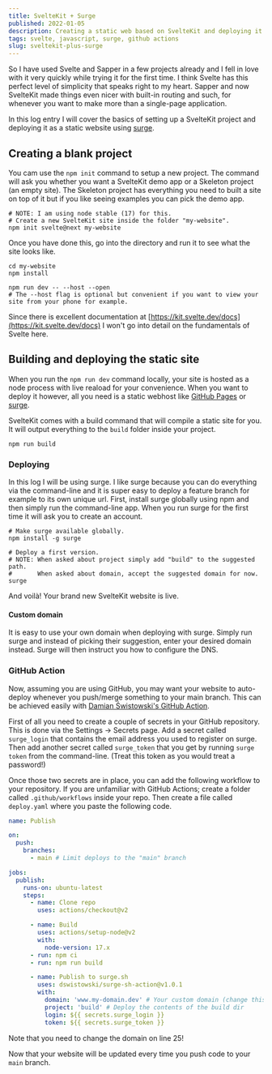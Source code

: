 ```yaml
---
title: SvelteKit + Surge
published: 2022-01-05
description: Creating a static web based on SvelteKit and deploying it in a matter of minutes
tags: svelte, javascript, surge, github actions
slug: sveltekit-plus-surge
---
```


So I have used Svelte and Sapper in a few projects already and I fell in love with it very quickly while trying it for the first time. I think Svelte has this perfect level of simplicity that speaks right to my heart. Sapper and now SvelteKit made things even nicer with built-in routing and such, for whenever you want to make more than a single-page application.

In this log entry I will cover the basics of setting up a SvelteKit project and deploying it as a static website using [surge](https://surge.sh).

## Creating a blank project

You cam use the `npm init` command to setup a new project. The command will ask you whether you want a SvelteKit demo app or a Skeleton project (an empty site). The Skeleton project has everything you need to built a site on top of it but if you like seeing examples you can pick the demo app.

```shell
# NOTE: I am using node stable (17) for this.
# Create a new SvelteKit site inside the folder "my-website".
npm init svelte@next my-website
```

Once you have done this, go into the directory and run it to see what the site looks like.

```shell
cd my-website
npm install

npm run dev -- --host --open
# The --host flag is optional but convenient if you want to view your site from your phone for example.
```

Since there is excellent documentation at [https://kit.svelte.dev/docs](https://kit.svelte.dev/docs) I won't go into detail on the fundamentals of Svelte here.

## Building and deploying the static site

When you run the `npm run dev` command locally, your site is hosted as a node process with live reaload for your convenience. When you want to deploy it however, all you need is a static webhost like [GitHub Pages](https://pages.github.com) or [surge](https://surge.sh).

SvelteKit comes with a build command that will compile a static site for you. It will output everything to the `build` folder inside your project.

```shell
npm run build
```

### Deploying

In this log I will be using surge. I like surge because you can do everything via the command-line and it is super easy to deploy a feature branch for example to its own unique url. First, install surge globally using npm and then simply run the command-line app. When you run surge for the first time it will ask you to create an account.

```shell
# Make surge available globally.
npm install -g surge

# Deploy a first version.
# NOTE: When asked about project simply add "build" to the suggested path.
#       When asked about domain, accept the suggested domain for now.
surge
```

And voilà! Your brand new SvelteKit website is live.

#### Custom domain

It is easy to use your own domain when deploying with surge. Simply run surge and instead of picking their suggestion, enter your desired domain instead. Surge will then instruct you how to configure the DNS.

### GitHub Action

Now, assuming you are using GitHub, you may want your website to auto-deploy whenever you push/merge something to your main branch. This can be achieved easily with [Damian Świstowski's GitHub Action](https://github.com/dswistowski/surge-sh-action).

First of all you need to create a couple of secrets in your GitHub repository. This is done via the Settings -> Secrets page. Add a secret called `surge_login` that contains the email address you used to register on surge. Then add another secret called `surge_token` that you get by running `surge token` from the command-line. (Treat this token as you would treat a password!)

Once those two secrets are in place, you can add the following workflow to your repository. If you are unfamiliar with GitHub Actions; create a folder called `.github/workflows` inside your repo. Then create a file called `deploy.yaml` where you paste the following code.

```yaml
name: Publish

on:
  push:
    branches:
      - main # Limit deploys to the "main" branch

jobs:
  publish:
    runs-on: ubuntu-latest
    steps:
      - name: Clone repo
        uses: actions/checkout@v2

      - name: Build
        uses: actions/setup-node@v2
        with:
          node-version: 17.x
      - run: npm ci
      - run: npm run build

      - name: Publish to surge.sh
        uses: dswistowski/surge-sh-action@v1.0.1
        with:
          domain: 'www.my-domain.dev' # Your custom domain (change this!)
          project: 'build' # Deploy the contents of the build dir
          login: ${{ secrets.surge_login }}
          token: ${{ secrets.surge_token }}
```

Note that you need to change the domain on line 25!

Now that your website will be updated every time you push code to your `main` branch.
